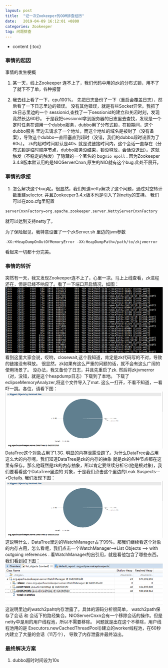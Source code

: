 ```yaml
---
layout: post
title:  "记一次Zookeeper的OOM排查经历"
date:   2019-04-09 16:12:01 +0800
categories: Zookeeper
tag: 问题排查
---
```


* content
{:toc}

### 事情的起因
事情的发生梗概
1. 某一天，线上Zookeeper 连不上了，我们代码中用的zk的分布式锁，用不了了就下不了单，各种报警

2. 我去线上看了一下，cpu100%。 先把日志备份了一下（重启会覆盖日志），然后看了一下日志里边的错误。
没有其他错误，就是有些Socket异常。我抓了zk日志里边的一个 sessionid,查找了一下sessionid的建立和关闭时刻，发现竟然长达60秒。
于是我把sessionid拿到服务器的日志里去查找，发现是一个定时任务在调用一个dubbo服务，dubbo用了分布式锁，在锁期间，这个dubbo服务
里边去请求了一个地址，而这个地址的域名是被封了（没有备案），导致这个dubbo一直阻塞直到超时（没错，我们的dubbo超时设置为了60s）。
zk的超时时间默认是40s. 就是说链接时间内，这个会话一直存在（分布式锁是临时顺序节点，dubbo服务没结束，锁没释放，会话没退出）。这就触发（不稳定的触发）了隐藏的一个著名的
bug`nio epoll` . 因为Zookeeper 3.4.8版本默认用的是NIOServerCnxn,原生的NIO就有这个bug.此处不展开。

### 事情的承接
1. 怎么解决这个bug呢。很显然，我们知道netty解决了这个问题，通过对空转计数重建selector. 并且Zookeeper3.4.x版本也是引入了对netty的支持。
我们可以在zoo.cfg里配置
```text
serverCnxnFactory=org.apache.zookeeper.server.NettyServerCnxnFactory
```
就可以达到支持netty了。

为了保险起见，我特意设置了一个zkServer.sh 里边的jvm参数
```text
-XX:+HeapDumpOnOutOfMemoryError -XX:HeapDumpPath=/path/to/zkjvmerror
``` 
看起来一切都十分完美。
### 事情的转折
突然有一天，我又发现Zookeeper连不上了，心里一凉。马上上线查看，zk进程还在，但是已经不响应了。看了一下端口开启情况，如图：
![Alt zkclosewait](../styles/images/zkclosewait.png) 
看到这里大家会说，哎哟，closewait,这个我知道，肯定是zk代码写的不对，导致的链接没有释放。
很显然，zk如果有这么严重的问题的话，就不会有这么广阔的使用场景了。
没办法，我又备份了日志，并且先重启了zk. 然后将zkjvmerror（对，没错，就是这个heapdump日志）下载到了本地。
下载了eclipseMemoryAnalyzer,将这个文件导入了mat.
这么一打开，不看不知道，一看吓一跳。各位，请看下图：
![Alt overview](../styles/images/matoverview.png)
DataTree这个对象占用了1.3G. 明显的内存泄露没跑了。为什么DataTree会占用这么大的内存呢。我们知道DataTree是zk的内存的抽象
就是zk的各种节点都在这里有保存。那么他既然是zk的内存抽象，所以肯定要继续分析它(他是根对象)，我们要看看这个DataTree里边的
对象，于是我们点击这个里边的Leak Suspects-->Details. 我们发现下图：
![Alt mattree](../styles/images/matoverview.png)
这说明什么，DataTree里边的WatchManager占了99%。那我们继续看这个对象的内存占用，怎么看呢，我们点击一个WatchManager-->List Objects
--> with outgoing references . 看WatchManager的出引用，就是看他包含了哪些东西。我们看到如下图：
![Alt watchmanager](../styles/images/matwatchmanager.png)
这说明里边的watch2paht内存泄露了。具体的源码分析很简单，
watch2path保存了会话 和 会话下的路经集合。NIOServerCnxn会有一个移除会话的操作。但是netty中是用的用户线程池，所以不需要移除。
问题就是出在这个不移除，用户线程池用的是 Executors.newCachedThreadPool()建立的worker线程池，在60秒内建立了大量的会话（11万个），
导致了内存泄露并最终溢出。

### 最终解决方案
1. dubbo超时时间设为10s











